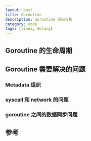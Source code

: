 ```yaml
---
layout: post
title: Goroutine 
description: Goroutine 源码分析
category: code
tags: [linux, Golang]
---
```



## Goroutine 的生命周期


## Goroutine 需要解决的问题

### Metadata 组织

### syscall 和 network 的问题

### goroutine 之间的数据同步问题

## 


## 参考


[-10]:   	 http://hushi55.github.io/  "-10"